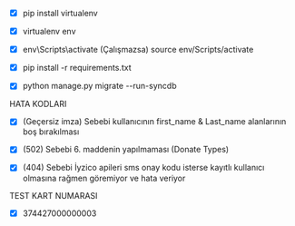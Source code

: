- [x] pip install virtualenv
- [x] virtualenv env
- [x] env\Scripts\activate (Çalışmazsa) source env/Scripts/activate
- [x] pip install -r requirements.txt
- [x] python manage.py migrate --run-syncdb


HATA KODLARI
- [x] (Geçersiz imza) Sebebi kullanıcının first_name & Last_name alanlarının boş bırakılması
- [x] (502) Sebebi  6. maddenin yapılmaması (Donate Types)
- [x] (404) Sebebi İyzico apileri sms onay kodu isterse kayıtlı kullanıcı olmasına rağmen göremiyor ve hata veriyor 



TEST KART NUMARASI
- [x] 374427000000003

